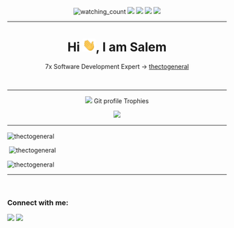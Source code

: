 
<p align="left"> 

 </p>
 <p align="center">
  <img src="https://komarev.com/ghpvc/?username=thectogeneral&color=brightgreen" alt="watching_count" />
  <img src="https://img.shields.io/badge/Age-24-blue" />
  <img src="https://img.shields.io/badge/Focus-Open%20Source-brightgreen" />
  <img src="https://img.shields.io/badge/Lives-Nigeria-success" />
  <img src="https://img.shields.io/badge/Language-English-brightgreen" />
</p>
<hr>
<h1 align="center">Hi <img src="https://raw.githubusercontent.com/ABSphreak/ABSphreak/master/gifs/Hi.gif" width="30px">, I am Salem </h1>
<p align="center">7x Software Development Expert -> <a href="https://x.com/thectogeneral">thectogeneral</a></p>
<br>

---

<p align="center">
 <img src="https://media.giphy.com/media/QaMcXSekUWx7aogAUr/giphy.gif" width="30" />&nbsp;Git profile Trophies</p>

<p align="center">
 <img src="https://github-profile-trophy.vercel.app/?username=thectogeneral&theme=juicyfresh&no-bg=true" />
</p>

---
<p>
 <img align="center" src="https://github-readme-streak-stats.herokuapp.com/?user=thectogeneral&theme=onedark" alt="thectogeneral" />
</p>

<p>&nbsp;<img align="center" src="https://github-readme-stats.vercel.app/api?username=thectogeneral&show_icons=true&locale=en&theme=onedark" alt="thectogeneral" />
</p>

<p>
 <img align="center" src="https://github-readme-stats.vercel.app/api/top-langs?username=thectogeneral&show_icons=true&locale=en&layout=compact&theme=onedark" alt="thectogeneral" />
</p>

---

<br>

<h3 align="left">Connect with me:</h3>

[![](https://img.shields.io/badge/twitter-12100E?style=for-the-badge&logo=twitter&logoColor=white)](https://twitter.com/thectogeneral) [![](https://img.shields.io/badge/instagram-12100E?style=for-the-badge&logo=instagram&logoColor=white)](https://instagram.com/thectogeneral)
